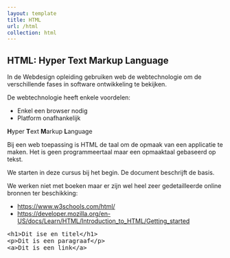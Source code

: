 ```yaml
---
layout: template
title: HTML
url: /html
collection: html
---
```


## HTML: Hyper Text Markup Language

In de Webdesign opleiding gebruiken web de webtechnologie om de verschillende fases in software ontwikkeling te bekijken.

De webtechnologie heeft enkele voordelen:

<ul>
<li>Enkel een browser nodig</li>
<li>Platform onafhankelijk</li>
</ul>

<quote>
<strong>H</strong>yper <strong>T</strong>ext <strong>M</strong>arkup <strong>L</strong>anguage
</quote>

Bij een web toepassing is HTML de taal om de opmaak van een applicatie te maken. Het is geen programmeertaal maar een opmaaktaal gebaseerd op tekst.

We starten in deze cursus bij het begin. De document beschrijft de basis.

We werken niet met boeken maar er zijn wel heel zeer gedetailleerde online bronnen ter beschikking:
<ul>
<li><a target="_blank" href="https://www.w3schools.com/html/">https://www.w3schools.com/html/</a></li>
<li><a target="_blank" href="https://developer.mozilla.org/en-US/docs/Learn/HTML/Introduction_to_HTML/">https://developer.mozilla.org/en-US/docs/Learn/HTML/Introduction_to_HTML/Getting_started</a></li>
</ul>

<pre data-enlighter-language="less">
&lt;h1&gt;Dit ise en titel&lt;/h1&gt;
&lt;p&gt;Dit is een paragraaf&lt;/p&gt;
&lt;a&gt;Dit is een link&lt;/a&gt;
</pre>